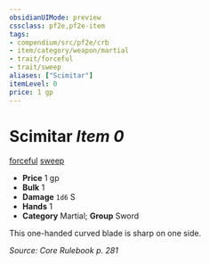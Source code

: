 ```yaml
---
obsidianUIMode: preview
cssclass: pf2e,pf2e-item
tags:
- compendium/src/pf2e/crb
- item/category/weapon/martial
- trait/forceful
- trait/sweep
aliases: ["Scimitar"]
itemLevel: 0
price: 1 gp
---
```

# Scimitar *Item 0*  
[forceful](../../../rules/traits/forceful.md)  [sweep](../../../rules/traits/sweep.md)  

- **Price** 1 gp
- **Bulk** 1
- **Damage** `1d6` S
- **Hands** 1
- **Category** Martial; **Group** Sword 

This one-handed curved blade is sharp on one side.

*Source: Core Rulebook p. 281*